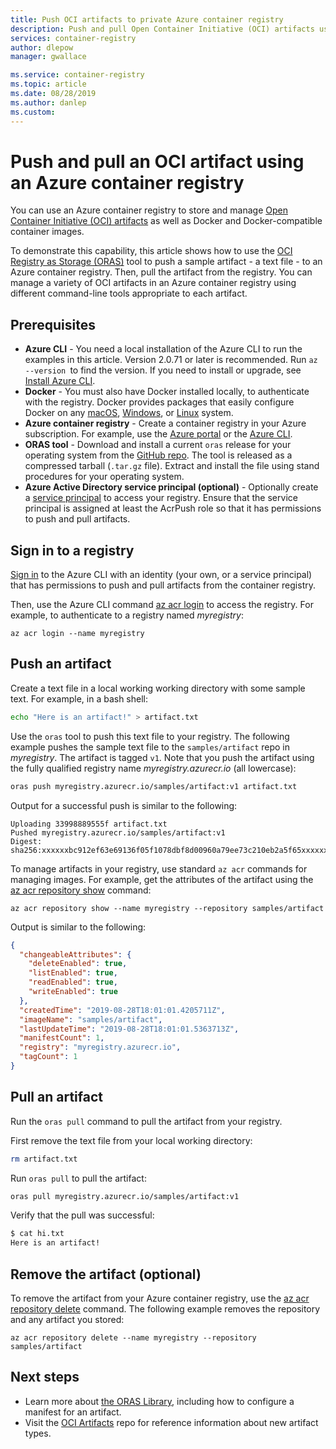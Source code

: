 ```yaml
---
title: Push OCI artifacts to private Azure container registry
description: Push and pull Open Container Initiative (OCI) artifacts using a private container registry in Azure 
services: container-registry
author: dlepow
manager: gwallace

ms.service: container-registry
ms.topic: article
ms.date: 08/28/2019
ms.author: danlep
ms.custom: 
---
```


# Push and pull an OCI artifact using an Azure container registry

You can use an Azure container registry to store and manage [Open Container Initiative (OCI) artifacts](container-registry-image-formats.md#oci-artifacts) as well as Docker and Docker-compatible container images.

To demonstrate this capability, this article shows how to use the [OCI Registry as Storage (ORAS)](https://github.com/deislabs/oras) tool to push a sample artifact -  a text file - to an Azure container registry. Then, pull the artifact from the registry. You can manage a variety of OCI artifacts in an Azure container registry using different command-line tools appropriate to each artifact.

## Prerequisites

* **Azure CLI** - You need a local installation of the Azure CLI to run the examples in this article. Version 2.0.71 or later is recommended. Run `az --version `to find the version. If you need to install or upgrade, see [Install Azure CLI](/cli/azure/install-azure-cli).
* **Docker** - You must also have Docker installed locally, to authenticate with the registry. Docker provides packages that easily configure Docker on any [macOS][docker-mac], [Windows][docker-windows], or [Linux][docker-linux] system.
* **Azure container registry** - Create a container registry in your Azure subscription. For example, use the [Azure portal](container-registry-get-started-portal.md) or the [Azure CLI](container-registry-get-started-azure-cli.md).
* **ORAS tool** - Download and install a current `oras` release for your operating system from the [GitHub repo](https://github.com/deislabs/oras/releases). The tool is released as a compressed tarball (`.tar.gz` file). Extract and install the file using stand procedures for your operating system.
* **Azure Active Directory service principal (optional)** - Optionally create a [service principal](container-registry-auth-service-principal.md) to access your registry. Ensure that the service principal is assigned at least the AcrPush role so that it has permissions to push and pull artifacts.

## Sign in to a registry

[Sign in](/cli/azure/authenticate-azure-cli) to the Azure CLI with an identity (your own, or a service principal) that has permissions to push and pull artifacts from the container registry.

Then, use the Azure CLI command [az acr login](/cli/azure/acr?view=azure-cli-latest#az-acr-login) to access the registry. For example, to authenticate to a registry named *myregistry*:

```azurecli
az acr login --name myregistry
```

## Push an artifact

Create a text file in a local working working directory with some sample text. For example, in a bash shell:

```bash
echo "Here is an artifact!" > artifact.txt
```

Use the `oras` tool to push this text file to your registry. The following example pushes the sample text file to the `samples/artifact` repo in *myregistry*. The artifact is tagged `v1`. Note that you push the artifact using the fully qualified registry name *myregistry.azurecr.io* (all lowercase):

```bash
oras push myregistry.azurecr.io/samples/artifact:v1 artifact.txt
```

Output for a successful push is similar to the following:

```console
Uploading 33998889555f artifact.txt
Pushed myregistry.azurecr.io/samples/artifact:v1
Digest: sha256:xxxxxxbc912ef63e69136f05f1078dbf8d00960a79ee73c210eb2a5f65xxxxxx
```

To manage artifacts in your registry, use standard `az acr` commands for managing images. For example, get the attributes of the artifact using the [az acr repository show][az-acr-repository-show] command:

```azurecli
az acr repository show --name myregistry --repository samples/artifact
```

Output is similar to the following:

```json
{
  "changeableAttributes": {
    "deleteEnabled": true,
    "listEnabled": true,
    "readEnabled": true,
    "writeEnabled": true
  },
  "createdTime": "2019-08-28T18:01:01.4205711Z",
  "imageName": "samples/artifact",
  "lastUpdateTime": "2019-08-28T18:01:01.5363713Z",
  "manifestCount": 1,
  "registry": "myregistry.azurecr.io",
  "tagCount": 1
}
```

## Pull an artifact

Run the `oras pull` command to pull the artifact from your registry.

First remove the text file from your local working directory:

```bash
rm artifact.txt
```

Run `oras pull` to pull the artifact:

```bash
oras pull myregistry.azurecr.io/samples/artifact:v1
```

Verify that the pull was successful:

```bash
$ cat hi.txt
Here is an artifact!
```

## Remove the artifact (optional)

To remove the artifact from your Azure container registry, use the [az acr repository delete][az-acr-repository-delete] command. The following example removes the repository and any artifact you stored:

```azurecli
az acr repository delete --name myregistry --repository samples/artifact
```

## Next steps

* Learn more about [the ORAS Library](https://github.com/deislabs/oras/tree/master/docs), including how to configure a manifest for an artifact.
* Visit the [OCI Artifacts](https://github.com/opencontainers/artifacts) repo for reference information about new artifact types.



<!-- LINKS - external -->
[docker-linux]: https://docs.docker.com/engine/installation/#supported-platforms
[docker-mac]: https://docs.docker.com/docker-for-mac/
[docker-windows]: https://docs.docker.com/docker-for-windows/

[az-acr-repository-show]: /cli/azure/acr/repository?#az-acr-repository-show

[az-acr-repository-delete]: /cli/azure/acr/repository#az-acr-repository-delete
